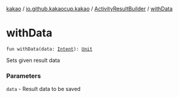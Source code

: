 [kakao](../../index.md) / [io.github.kakaocup.kakao](../index.md) / [ActivityResultBuilder](index.md) / [withData](./with-data.md)

# withData

`fun withData(data: `[`Intent`](https://developer.android.com/reference/android/content/Intent.html)`): `[`Unit`](https://kotlinlang.org/api/latest/jvm/stdlib/kotlin/-unit/index.html)

Sets given result data

### Parameters

`data` - Result data to be saved
